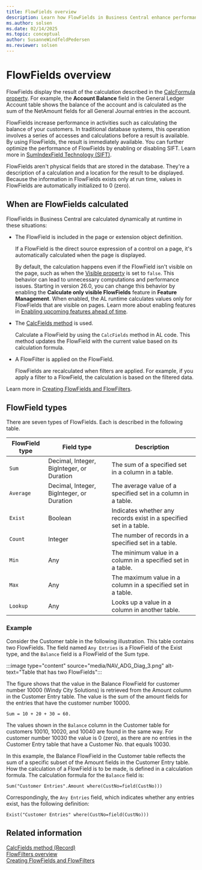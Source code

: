 ```yaml
---
title: FlowFields overview
description: Learn how FlowFields in Business Central enhance performance by dynamically calculating data at runtime. Discover types, examples, and optimization tips.
ms.author: solsen
ms.date: 02/14/2025
ms.topic: conceptual
author: SusanneWindfeldPedersen
ms.reviewer: solsen
---
```


# FlowFields overview

FlowFields display the result of the calculation described in the [CalcFormula property](properties/devenv-calcformula-property.md). For example, the **Account Balance** field in the General Ledger Account table shows the balance of the account and is calculated as the sum of the NetAmount fields for all General Journal entries in the account.  
  
FlowFields increase performance in activities such as calculating the balance of your customers. In traditional database systems, this operation involves a series of accesses and calculations before a result is available. By using FlowFields, the result is immediately available. You can further optimize the performance of FlowFields by enabling or disabling SIFT. Learn more in [SumIndexField Technology (SIFT)](devenv-sift-technology.md).
  
FlowFields aren't physical fields that are stored in the database. They're a description of a calculation and a location for the result to be displayed. Because the information in FlowFields exists only at run time, values in FlowFields are automatically initialized to 0 (zero).

## When are FlowFields calculated

FlowFields in Business Central are calculated dynamically at runtime in these situations:

- The FlowField is included in the page or extension object definition.

  If a FlowField is the direct source expression of a control on a page, it's automatically calculated when the page is displayed.

  By default, the calculation happens even if the FlowField isn't visible on the page, such as when the [Visible property](../developer/properties/devenv-visible-property.md) is set to `false`. This behavior can lead to unnecessary computations and performance issues. Starting in version 26.0, you can change this behavior by enabling the **Calculate only visible FlowFields** feature in **Feature Management**. When enabled, the AL runtime calculates values only for FlowFields that are visible on pages. Learn more about enabling features in [Enabling upcoming features ahead of time](../administration/feature-management.md).

- The [CalcFields method](../developer/methods-auto/record/record-calcfields-method.md) is used.

  Calculate a FlowField by using the `CalcFields` method in AL code. This method updates the FlowField with the current value based on its calculation formula.

- A FlowFilter is applied on the FlowField.

  FlowFields are recalculated when filters are applied. For example, if you apply a filter to a FlowField, the calculation is based on the filtered data.

Learn more in [Creating FlowFields and FlowFilters](devenv-creating-flowfields-and-flowfilters.md).

## FlowField types

There are seven types of FlowFields. Each is described in the following table.  
  
|FlowField type|Field type|Description|  
|--------------|----------------|-----------------|  
|`Sum`|Decimal, Integer, BigInteger, or Duration|The sum of a specified set in a column in a table.|  
|`Average`|Decimal, Integer, BigInteger, or Duration|The average value of a specified set in a column in a table.|  
|`Exist`|Boolean|Indicates whether any records exist in a specified set in a table.|  
|`Count`|Integer|The number of records in a specified set in a table.|  
|`Min`|Any|The minimum value in a column in a specified set in a table.|  
|`Max`|Any|The maximum value in a column in a specified set in a table.|  
|`Lookup`|Any|Looks up a value in a column in another table.|  

### Example

Consider the Customer table in the following illustration. This table contains two FlowFields. The field named `Any Entries` is a FlowField of the Exist type, and the `Balance` field is a FlowField of the Sum type.  

:::image type="content" source="media/NAV_ADG_Diag_3.png" alt-text="Table that has two FlowFields":::
  
The figure shows that the value in the Balance FlowField for customer number 10000 (Windy City Solutions) is retrieved from the Amount column in the Customer Entry table. The value is the sum of the amount fields for the entries that have the customer number 10000.  
  
```AL
Sum = 10 + 20 + 30 = 60.  
```  
  
The values shown in the `Balance` column in the Customer table for customers 10010, 10020, and 10040 are found in the same way. For customer number 10030 the value is 0 (zero), as there are no entries in the Customer Entry table that have a Customer No. that equals 10030.  
  
In this example, the Balance FlowField in the Customer table reflects the sum of a specific subset of the Amount fields in the Customer Entry table. How the calculation of a FlowField is to be made, is defined in a calculation formula. The calculation formula for the `Balance` field is:  
  
```AL
Sum("Customer Entries".Amount where(CustNo=field(CustNo)))  
```  
  
Correspondingly, the `Any Entries` field, which indicates whether any entries exist, has the following definition:  
  
```AL
Exist("Customer Entries" where(CustNo=field(CustNo)))  
```
  
## Related information

[CalcFields method (Record)](methods-auto/record/record-calcfields-method.md)  
[FlowFilters overview](devenv-flowfilter-overview.md)  
[Creating FlowFields and FlowFilters](devenv-creating-flowfields-and-flowfilters.md)  